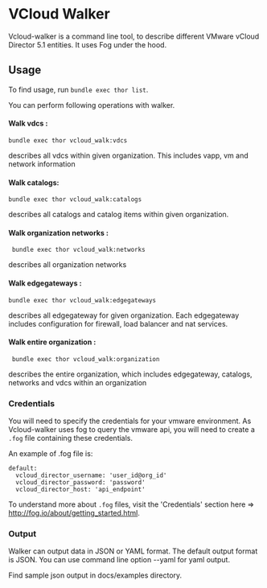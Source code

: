 # VCloud Walker

Vcloud-walker is a command line tool, to describe different VMware vCloud Director 5.1 entities. It uses Fog under
the hood.

## Usage
To find usage, run `bundle exec thor list`.

You can perform following operations with walker.

#### Walk vdcs :
    bundle exec thor vcloud_walk:vdcs

describes all vdcs within given organization. This includes vapp, vm and network information

#### Walk catalogs:
    bundle exec thor vcloud_walk:catalogs

describes all catalogs and catalog items within given organization.

#### Walk organization networks : 
     bundle exec thor vcloud_walk:networks

describes all organization networks

#### Walk edgegateways :
    bundle exec thor vcloud_walk:edgegateways

describes all edgegateway for given organization. Each edgegateway includes configuration for firewall, load balancer
and nat services.

#### Walk entire organization : 
     bundle exec thor vcloud_walk:organization

describes the entire organization, which includes edgegateway, catalogs,
networks and vdcs within an organization

### Credentials

You will need to specify the credentials for your vmware environment. As Vcloud-walker uses fog to query the vmware api,
you will need to create a `.fog` file containing these credentials.

An example of .fog file is:
````
default:
  vcloud_director_username: 'user_id@org_id'
  vcloud_director_password: 'password'
  vcloud_director_host: 'api_endpoint'
````

To understand more about `.fog` files, visit the 'Credentials' section here => http://fog.io/about/getting_started.html.

### Output

Walker can output data in JSON or YAML format. The default output format
is JSON.
You can use command line option --yaml for yaml output.

Find sample json output in docs/examples directory.

